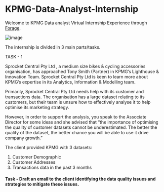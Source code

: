 # KPMG-Data-Analyst-Internship

Welcome to KPMG Data analyst Virtual Internship Experience through [Forage](https://www.theforage.com/).

![image](https://user-images.githubusercontent.com/89634505/209934850-bfa391fe-2d71-4263-bb07-298aa758daa5.png)


The internship is divided in 3 main parts/tasks. 

TASK - 1

Sprocket Central Pty Ltd , a medium size bikes & cycling accessories organisation, has approached Tony Smith (Partner) in KPMG’s Lighthouse & Innovation Team. Sprocket Central Pty Ltd  is keen to learn more about KPMG’s expertise in its Analytics, Information & Modelling team. 

Primarily, Sprocket Central Pty Ltd needs help with its customer and transactions data. The organisation has a large dataset relating to its customers, but their team is unsure how to effectively analyse it to help optimise its marketing strategy. 

However, in order to support the analysis, you speak to the Associate Director for some ideas and she advised that “the importance of optimising the quality of customer datasets cannot be underestimated. The better the quality of the dataset, the better chance you will be able to use it drive company growth.”

The client provided KPMG with 3 datasets:

1. Customer Demographic <br>
2. Customer Addresses <br>
3. Transactions data in the past 3 months <br>

#### Task - Draft an email to the client identifying the data quality issues and strategies to mitigate these issues.
